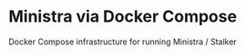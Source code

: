 Ministra via Docker Compose
===========================

Docker Compose infrastructure for running Ministra / Stalker

